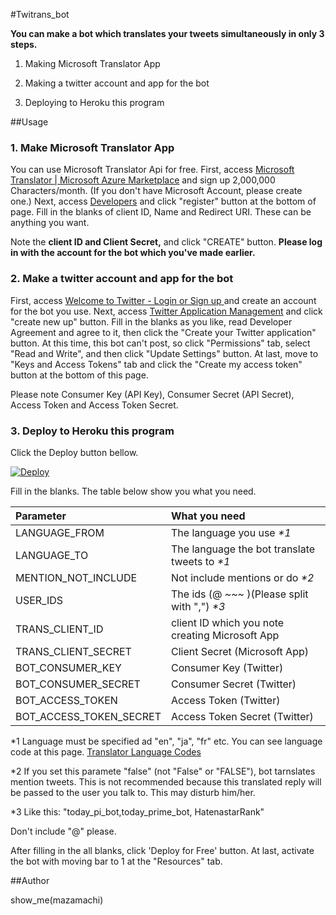#Twitrans_bot

__You can make a bot which translates your tweets simultaneously in only 3 steps.__

1. Making Microsoft Translator App

1. Making a twitter account and app for the bot

1. Deploying to Heroku this program


##Usage

### 1. Make Microsoft Translator App

You can use Microsoft Translator Api for free. 
First, access [Microsoft Translator | Microsoft Azure Marketplace](https://datamarket.azure.com/dataset/1899a118-d202-492c-aa16-ba21c33c06cb) and sign up 2,000,000
Characters/month. (If you don't have Microsoft Account, please create one.)
Next, access [Developers](https://datamarket.azure.com/developer/applications/) and click "register" button at the bottom of page.
Fill in the blanks of client ID, Name and Redirect URI. These can be anything you want.

Note the __client ID and Client Secret,__ and click "CREATE" button.
__Please log in with the account for the bot which you've made earlier.__

### 2. Make a twitter account and app for the bot

First, access [ Welcome to Twitter - Login or Sign up ](https://twitter.com/) and create an account for the bot you use.
Next, access [Twitter Application Management](https://apps.twitter.com/) and click "create new up" button.
Fill in the blanks as you like, read Developer Agreement and agree to it, then click the "Create your Twitter application" button.
At this time, this bot can't post, so click "Permissions" tab, select "Read and Write", and then click "Update Settings" button.
At last, move to "Keys and Access Tokens" tab and click the "Create my access token" button at the bottom of this page.

Please note Consumer Key (API Key), Consumer Secret (API Secret), Access Token and Access Token Secret.

### 3. Deploy to Heroku this program

Click the Deploy button bellow.

[![Deploy](https://www.herokucdn.com/deploy/button.png)](https://heroku.com/deploy)

Fill in the blanks. The table below show you what you need.

| Parameter | What you need |
|:-----------|:------------|
| LANGUAGE_FROM     | The language you use _*1_ | 
| LANGUAGE_TO       | The language the bot translate tweets to _*1_ | 
| MENTION_NOT_INCLUDE| Not include mentions or do _*2_ | 
| USER_IDS       | The ids (@ _~~~_ )(Please split with ",") _*3_ | 
| TRANS_CLIENT_ID    | client ID which you note creating Microsoft App| 
| TRANS_CLIENT_SECRET    | Client Secret (Microsoft App) | 
| BOT_CONSUMER_KEY    | Consumer Key (Twitter)| 
| BOT_CONSUMER_SECRET    | Consumer Secret (Twitter)|
| BOT_ACCESS_TOKEN    | Access Token (Twitter)| 
| BOT_ACCESS_TOKEN_SECRET    | Access Token Secret (Twitter)| 

*1 Language must be specified ad "en", "ja", "fr" etc. You can see language code at this page. [Translator Language Codes](http://msdn.microsoft.com/en-us/library/hh456380.aspx)

*2 If you set this paramete "false" (not "False" or "FALSE"), bot tarnslates mention tweets. This is not recommended because this translated reply will be passed to the user you talk to. This may disturb him/her.

*3 Like this: "today_pi_bot,today_prime_bot, HatenastarRank"

Don't include "@" please.


After filling in the all blanks, click 'Deploy for Free' button. 
At last, activate the bot with moving bar to 1 at the "Resources" tab.

##Author

show_me(mazamachi)